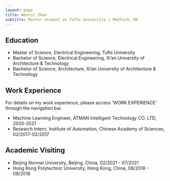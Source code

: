 ```yaml
---
layout: page
title: Wenrui Zhao
subtitle: Master student at Tufts University | Medford, MA
---
```


## Education

- Master of Science, Electrical Engineering, Tufts University
- Bachelor of Science, Electrical Engineering, Xi’an University of Architecture & Technology
- Bachelor of Science, Architecture, Xi’an University of Architecture & Technology

## Work Experience

For details on my work experience, please access 'WORK EXPERIENCE' through the navigation bar.

- Machine Learning Engineer, 
  ATMAN Intelligent Technology CO. LTD, 
  2020-2021
- Research Intern,
  Institute of Automation, Chinese Academy of Sciences,
  02/2017-02/2017

## Academic Visiting

- Beijing Normal University, Beijing, China, 02/2021 - 07/2021
- Hong Kong Polytechnic University, Hong Kong, China, 08/2018 - 08/2018






